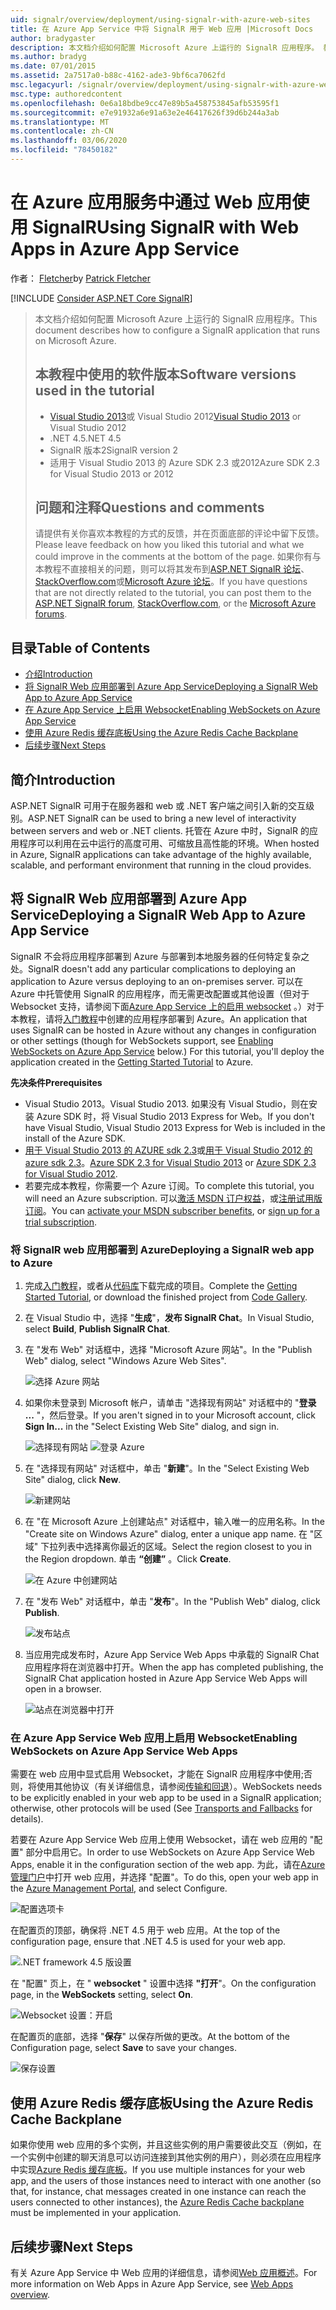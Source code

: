 ```yaml
---
uid: signalr/overview/deployment/using-signalr-with-azure-web-sites
title: 在 Azure App Service 中将 SignalR 用于 Web 应用 |Microsoft Docs
author: bradygaster
description: 本文档介绍如何配置 Microsoft Azure 上运行的 SignalR 应用程序。 教程 Visual Studio 2013 或 Vis 中使用的软件版本 。
ms.author: bradyg
ms.date: 07/01/2015
ms.assetid: 2a7517a0-b88c-4162-ade3-9bf6ca7062fd
msc.legacyurl: /signalr/overview/deployment/using-signalr-with-azure-web-sites
msc.type: authoredcontent
ms.openlocfilehash: 0e6a18bdbe9cc47e89b5a458753845afb53595f1
ms.sourcegitcommit: e7e91932a6e91a63e2e46417626f39d6b244a3ab
ms.translationtype: MT
ms.contentlocale: zh-CN
ms.lasthandoff: 03/06/2020
ms.locfileid: "78450182"
---
```

# <a name="using-signalr-with-web-apps-in-azure-app-service"></a><span data-ttu-id="1f808-104">在 Azure 应用服务中通过 Web 应用使用 SignalR</span><span class="sxs-lookup"><span data-stu-id="1f808-104">Using SignalR with Web Apps in Azure App Service</span></span>

<span data-ttu-id="1f808-105">作者： [Fletcher](https://github.com/pfletcher)</span><span class="sxs-lookup"><span data-stu-id="1f808-105">by [Patrick Fletcher](https://github.com/pfletcher)</span></span>

[!INCLUDE [Consider ASP.NET Core SignalR](~/includes/signalr/signalr-version-disambiguation.md)]

> <span data-ttu-id="1f808-106">本文档介绍如何配置 Microsoft Azure 上运行的 SignalR 应用程序。</span><span class="sxs-lookup"><span data-stu-id="1f808-106">This document describes how to configure a SignalR application that runs on Microsoft Azure.</span></span>
>
> ## <a name="software-versions-used-in-the-tutorial"></a><span data-ttu-id="1f808-107">本教程中使用的软件版本</span><span class="sxs-lookup"><span data-stu-id="1f808-107">Software versions used in the tutorial</span></span>
>
>
> - <span data-ttu-id="1f808-108">[Visual Studio 2013](https://my.visualstudio.com/Downloads?q=visual%20studio%202013)或 Visual Studio 2012</span><span class="sxs-lookup"><span data-stu-id="1f808-108">[Visual Studio 2013](https://my.visualstudio.com/Downloads?q=visual%20studio%202013) or Visual Studio 2012</span></span>
> - <span data-ttu-id="1f808-109">.NET 4.5</span><span class="sxs-lookup"><span data-stu-id="1f808-109">.NET 4.5</span></span>
> - <span data-ttu-id="1f808-110">SignalR 版本2</span><span class="sxs-lookup"><span data-stu-id="1f808-110">SignalR version 2</span></span>
> - <span data-ttu-id="1f808-111">适用于 Visual Studio 2013 的 Azure SDK 2.3 或2012</span><span class="sxs-lookup"><span data-stu-id="1f808-111">Azure SDK 2.3 for Visual Studio 2013 or 2012</span></span>
>
>
>
> ## <a name="questions-and-comments"></a><span data-ttu-id="1f808-112">问题和注释</span><span class="sxs-lookup"><span data-stu-id="1f808-112">Questions and comments</span></span>
>
> <span data-ttu-id="1f808-113">请提供有关你喜欢本教程的方式的反馈，并在页面底部的评论中留下反馈。</span><span class="sxs-lookup"><span data-stu-id="1f808-113">Please leave feedback on how you liked this tutorial and what we could improve in the comments at the bottom of the page.</span></span> <span data-ttu-id="1f808-114">如果你有与本教程不直接相关的问题，则可以将其发布到[ASP.NET SignalR 论坛](https://forums.asp.net/1254.aspx/1?ASP+NET+SignalR)、 [StackOverflow.com](http://stackoverflow.com/)或[Microsoft Azure 论坛](https://social.msdn.microsoft.com/Forums/windowsazure/home?category=windowsazureplatform)。</span><span class="sxs-lookup"><span data-stu-id="1f808-114">If you have questions that are not directly related to the tutorial, you can post them to the [ASP.NET SignalR forum](https://forums.asp.net/1254.aspx/1?ASP+NET+SignalR), [StackOverflow.com](http://stackoverflow.com/), or the [Microsoft Azure forums](https://social.msdn.microsoft.com/Forums/windowsazure/home?category=windowsazureplatform).</span></span>

## <a name="table-of-contents"></a><span data-ttu-id="1f808-115">目录</span><span class="sxs-lookup"><span data-stu-id="1f808-115">Table of Contents</span></span>

- [<span data-ttu-id="1f808-116">介绍</span><span class="sxs-lookup"><span data-stu-id="1f808-116">Introduction</span></span>](#introduction)
- [<span data-ttu-id="1f808-117">将 SignalR Web 应用部署到 Azure App Service</span><span class="sxs-lookup"><span data-stu-id="1f808-117">Deploying a SignalR Web App to Azure App Service</span></span>](#deploying)
- [<span data-ttu-id="1f808-118">在 Azure App Service 上启用 Websocket</span><span class="sxs-lookup"><span data-stu-id="1f808-118">Enabling WebSockets on Azure App Service</span></span>](#websocket)
- [<span data-ttu-id="1f808-119">使用 Azure Redis 缓存底板</span><span class="sxs-lookup"><span data-stu-id="1f808-119">Using the Azure Redis Cache Backplane</span></span>](#backplane)
- [<span data-ttu-id="1f808-120">后续步骤</span><span class="sxs-lookup"><span data-stu-id="1f808-120">Next Steps</span></span>](#nextsteps)

<a id="introduction"></a>
## <a name="introduction"></a><span data-ttu-id="1f808-121">简介</span><span class="sxs-lookup"><span data-stu-id="1f808-121">Introduction</span></span>

<span data-ttu-id="1f808-122">ASP.NET SignalR 可用于在服务器和 web 或 .NET 客户端之间引入新的交互级别。</span><span class="sxs-lookup"><span data-stu-id="1f808-122">ASP.NET SignalR can be used to bring a new level of interactivity between servers and web or .NET clients.</span></span> <span data-ttu-id="1f808-123">托管在 Azure 中时，SignalR 的应用程序可以利用在云中运行的高度可用、可缩放且高性能的环境。</span><span class="sxs-lookup"><span data-stu-id="1f808-123">When hosted in Azure, SignalR applications can take advantage of the highly available, scalable, and performant environment that running in the cloud provides.</span></span>

<a id="deploying"></a>
## <a name="deploying-a-signalr-web-app-to-azure-app-service"></a><span data-ttu-id="1f808-124">将 SignalR Web 应用部署到 Azure App Service</span><span class="sxs-lookup"><span data-stu-id="1f808-124">Deploying a SignalR Web App to Azure App Service</span></span>

<span data-ttu-id="1f808-125">SignalR 不会将应用程序部署到 Azure 与部署到本地服务器的任何特定复杂之处。</span><span class="sxs-lookup"><span data-stu-id="1f808-125">SignalR doesn't add any particular complications to deploying an application to Azure versus deploying to an on-premises server.</span></span> <span data-ttu-id="1f808-126">可以在 Azure 中托管使用 SignalR 的应用程序，而无需更改配置或其他设置（但对于 Websocket 支持，请参阅下面[Azure App Service 上的启用 websocket](#websocket) 。）对于本教程，请将[入门教程](../getting-started/tutorial-getting-started-with-signalr.md)中创建的应用程序部署到 Azure。</span><span class="sxs-lookup"><span data-stu-id="1f808-126">An application that uses SignalR can be hosted in Azure without any changes in configuration or other settings (though for WebSockets support, see [Enabling WebSockets on Azure App Service](#websocket) below.) For this tutorial, you'll deploy the application created in the [Getting Started Tutorial](../getting-started/tutorial-getting-started-with-signalr.md) to Azure.</span></span>

<span data-ttu-id="1f808-127">**先决条件**</span><span class="sxs-lookup"><span data-stu-id="1f808-127">**Prerequisites**</span></span>

- <span data-ttu-id="1f808-128">Visual Studio 2013。</span><span class="sxs-lookup"><span data-stu-id="1f808-128">Visual Studio 2013.</span></span> <span data-ttu-id="1f808-129">如果没有 Visual Studio，则在安装 Azure SDK 时，将 Visual Studio 2013 Express for Web。</span><span class="sxs-lookup"><span data-stu-id="1f808-129">If you don't have Visual Studio, Visual Studio 2013 Express for Web is included in the install of the Azure SDK.</span></span>
- <span data-ttu-id="1f808-130">[用于 Visual Studio 2013 的 AZURE sdk 2.3](https://go.microsoft.com/fwlink/?linkid=324322&clcid=0x409)或[用于 Visual Studio 2012 的 azure sdk 2.3](https://go.microsoft.com/fwlink/p/?linkid=323511)。</span><span class="sxs-lookup"><span data-stu-id="1f808-130">[Azure SDK 2.3 for Visual Studio 2013](https://go.microsoft.com/fwlink/?linkid=324322&clcid=0x409) or [Azure SDK 2.3 for Visual Studio 2012](https://go.microsoft.com/fwlink/p/?linkid=323511).</span></span>
- <span data-ttu-id="1f808-131">若要完成本教程，你需要一个 Azure 订阅。</span><span class="sxs-lookup"><span data-stu-id="1f808-131">To complete this tutorial, you will need an Azure subscription.</span></span> <span data-ttu-id="1f808-132">可以[激活 MSDN 订户权益](https://azure.microsoft.com/pricing/member-offers/msdn-benefits-details/)，或[注册试用版订阅](https://azure.microsoft.com/pricing/free-trial/)。</span><span class="sxs-lookup"><span data-stu-id="1f808-132">You can [activate your MSDN subscriber benefits](https://azure.microsoft.com/pricing/member-offers/msdn-benefits-details/), or [sign up for a trial subscription](https://azure.microsoft.com/pricing/free-trial/).</span></span>

### <a name="deploying-a-signalr-web-app-to-azure"></a><span data-ttu-id="1f808-133">将 SignalR web 应用部署到 Azure</span><span class="sxs-lookup"><span data-stu-id="1f808-133">Deploying a SignalR web app to Azure</span></span>

1. <span data-ttu-id="1f808-134">完成[入门教程](../getting-started/tutorial-getting-started-with-signalr.md)，或者从[代码库](https://code.msdn.microsoft.com/SignalR-Getting-Started-b9d18aa9)下载完成的项目。</span><span class="sxs-lookup"><span data-stu-id="1f808-134">Complete the [Getting Started Tutorial](../getting-started/tutorial-getting-started-with-signalr.md), or download the finished project from [Code Gallery](https://code.msdn.microsoft.com/SignalR-Getting-Started-b9d18aa9).</span></span>
2. <span data-ttu-id="1f808-135">在 Visual Studio 中，选择 "**生成**"，**发布 SignalR Chat**。</span><span class="sxs-lookup"><span data-stu-id="1f808-135">In Visual Studio, select **Build**, **Publish SignalR Chat**.</span></span>
3. <span data-ttu-id="1f808-136">在 "发布 Web" 对话框中，选择 "Microsoft Azure 网站"。</span><span class="sxs-lookup"><span data-stu-id="1f808-136">In the "Publish Web" dialog, select "Windows Azure Web Sites".</span></span>

    ![选择 Azure 网站](using-signalr-with-azure-web-sites/_static/image1.png)
4. <span data-ttu-id="1f808-138">如果你未登录到 Microsoft 帐户，请单击 "选择现有网站" 对话框中的 "**登录 ...** "，然后登录。</span><span class="sxs-lookup"><span data-stu-id="1f808-138">If you aren't signed in to your Microsoft account, click **Sign In...** in the "Select Existing Web Site" dialog, and sign in.</span></span>

    ![选择现有网站](using-signalr-with-azure-web-sites/_static/image2.png)    ![登录 Azure](using-signalr-with-azure-web-sites/_static/image3.png)
5. <span data-ttu-id="1f808-141">在 "选择现有网站" 对话框中，单击 "**新建**"。</span><span class="sxs-lookup"><span data-stu-id="1f808-141">In the "Select Existing Web Site" dialog, click **New**.</span></span>

    ![新建网站](using-signalr-with-azure-web-sites/_static/image4.png)
6. <span data-ttu-id="1f808-143">在 "在 Microsoft Azure 上创建站点" 对话框中，输入唯一的应用名称。</span><span class="sxs-lookup"><span data-stu-id="1f808-143">In the "Create site on Windows Azure" dialog, enter a unique app name.</span></span> <span data-ttu-id="1f808-144">在 "区域" 下拉列表中选择离你最近的区域。</span><span class="sxs-lookup"><span data-stu-id="1f808-144">Select the region closest to you in the Region dropdown.</span></span> <span data-ttu-id="1f808-145">单击 **“创建”** 。</span><span class="sxs-lookup"><span data-stu-id="1f808-145">Click **Create**.</span></span>

    ![在 Azure 中创建网站](using-signalr-with-azure-web-sites/_static/image5.png)
7. <span data-ttu-id="1f808-147">在 "发布 Web" 对话框中，单击 "**发布**"。</span><span class="sxs-lookup"><span data-stu-id="1f808-147">In the "Publish Web" dialog, click **Publish**.</span></span>

    ![发布站点](using-signalr-with-azure-web-sites/_static/image6.png)
8. <span data-ttu-id="1f808-149">当应用完成发布时，Azure App Service Web Apps 中承载的 SignalR Chat 应用程序将在浏览器中打开。</span><span class="sxs-lookup"><span data-stu-id="1f808-149">When the app has completed publishing, the SignalR Chat application hosted in Azure App Service Web Apps will open in a browser.</span></span>

    ![站点在浏览器中打开](using-signalr-with-azure-web-sites/_static/image7.png)

<a id="websocket"></a>
### <a name="enabling-websockets-on-azure-app-service-web-apps"></a><span data-ttu-id="1f808-151">在 Azure App Service Web 应用上启用 Websocket</span><span class="sxs-lookup"><span data-stu-id="1f808-151">Enabling WebSockets on Azure App Service Web Apps</span></span>

<span data-ttu-id="1f808-152">需要在 web 应用中显式启用 Websocket，才能在 SignalR 应用程序中使用;否则，将使用其他协议（有关详细信息，请参阅[传输和回退](../getting-started/introduction-to-signalr.md#transports)）。</span><span class="sxs-lookup"><span data-stu-id="1f808-152">WebSockets needs to be explicitly enabled in your web app to be used in a SignalR application; otherwise, other protocols will be used (See [Transports and Fallbacks](../getting-started/introduction-to-signalr.md#transports) for details).</span></span>

<span data-ttu-id="1f808-153">若要在 Azure App Service Web 应用上使用 Websocket，请在 web 应用的 "配置" 部分中启用它。</span><span class="sxs-lookup"><span data-stu-id="1f808-153">In order to use WebSockets on Azure App Service Web Apps, enable it in the configuration section of the web app.</span></span> <span data-ttu-id="1f808-154">为此，请在[Azure 管理门户](https://manage.windowsazure.com/)中打开 web 应用，并选择 "配置"。</span><span class="sxs-lookup"><span data-stu-id="1f808-154">To do this, open your web app in the [Azure Management Portal](https://manage.windowsazure.com/), and select Configure.</span></span>

![配置选项卡](using-signalr-with-azure-web-sites/_static/image8.png)

<span data-ttu-id="1f808-156">在配置页的顶部，确保将 .NET 4.5 用于 web 应用。</span><span class="sxs-lookup"><span data-stu-id="1f808-156">At the top of the configuration page, ensure that .NET 4.5 is used for your web app.</span></span>

![.NET framework 4.5 版设置](using-signalr-with-azure-web-sites/_static/image9.png)

<span data-ttu-id="1f808-158">在 "配置" 页上，在 " **websocket** " 设置中选择 **"打开**"。</span><span class="sxs-lookup"><span data-stu-id="1f808-158">On the configuration page, in the **WebSockets** setting, select **On**.</span></span>

![Websocket 设置：开启](using-signalr-with-azure-web-sites/_static/image10.png)

<span data-ttu-id="1f808-160">在配置页的底部，选择 "**保存**" 以保存所做的更改。</span><span class="sxs-lookup"><span data-stu-id="1f808-160">At the bottom of the Configuration page, select **Save** to save your changes.</span></span>

![保存设置](using-signalr-with-azure-web-sites/_static/image11.png)

<a id="backplane"></a>
## <a name="using-the-azure-redis-cache-backplane"></a><span data-ttu-id="1f808-162">使用 Azure Redis 缓存底板</span><span class="sxs-lookup"><span data-stu-id="1f808-162">Using the Azure Redis Cache Backplane</span></span>

<span data-ttu-id="1f808-163">如果你使用 web 应用的多个实例，并且这些实例的用户需要彼此交互（例如，在一个实例中创建的聊天消息可以访问连接到其他实例的用户），则必须在应用程序中实现[Azure Redis 缓存底板](../performance/scaleout-with-redis.md)。</span><span class="sxs-lookup"><span data-stu-id="1f808-163">If you use multiple instances for your web app, and the users of those instances need to interact with one another (so that, for instance, chat messages created in one instance can reach the users connected to other instances), the [Azure Redis Cache backplane](../performance/scaleout-with-redis.md) must be implemented in your application.</span></span>

<a id="nextsteps"></a>
## <a name="next-steps"></a><span data-ttu-id="1f808-164">后续步骤</span><span class="sxs-lookup"><span data-stu-id="1f808-164">Next Steps</span></span>

<span data-ttu-id="1f808-165">有关 Azure App Service 中 Web 应用的详细信息，请参阅[Web 应用概述](https://azure.microsoft.com/documentation/articles/app-service-web-overview/)。</span><span class="sxs-lookup"><span data-stu-id="1f808-165">For more information on Web Apps in Azure App Service, see [Web Apps overview](https://azure.microsoft.com/documentation/articles/app-service-web-overview/).</span></span>
